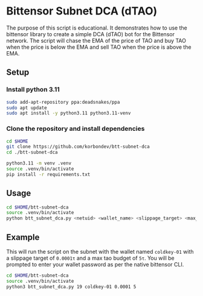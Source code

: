 # Bittensor Subnet DCA (dTAO)

The purpose of this script is educational. It demonstrates how to use the bittensor library to create a simple DCA (dTAO) bot for the Bittensor network. The script will chase the EMA of the price of TAO and buy TAO when the price is below the EMA and sell TAO when the price is above the EMA.


## Setup

### Install python 3.11
```bash
sudo add-apt-repository ppa:deadsnakes/ppa
sudo apt update
sudo apt install -y python3.11 python3.11-venv
```

### Clone the repository and install dependencies
```bash
cd $HOME
git clone https://github.com/korbondev/btt-subnet-dca
cd ./btt-subnet-dca

python3.11 -m venv .venv
source .venv/bin/activate
pip install -r requirements.txt
```

## Usage
```bash
cd $HOME/btt-subnet-dca
source .venv/bin/activate
python btt_subnet_dca.py <netuid> <wallet_name> <slippage_target> <max_tao_budget>
```

## Example
This will run the script on the subnet with the wallet named `coldkey-01` with a slippage target of `0.0001τ` and a max tao budget of `5τ`. You will be prompted to enter your wallet password as per the native bittensor CLI.
```bash
cd $HOME/btt-subnet-dca
source .venv/bin/activate
python3 btt_subnet_dca.py 19 coldkey-01 0.0001 5
```
